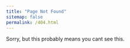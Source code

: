 ```yaml
---
title: "Page Not Found"
sitemap: false
permalink: /404.html
---
```


Sorry, but this probably means you cant see this.
